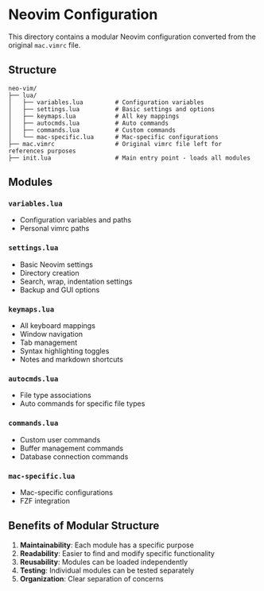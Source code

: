# Neovim Configuration

This directory contains a modular Neovim configuration converted from the original `mac.vimrc` file.

## Structure

```
neo-vim/
├── lua/
│   ├── variables.lua         # Configuration variables
│   ├── settings.lua          # Basic settings and options
│   ├── keymaps.lua           # All key mappings
│   ├── autocmds.lua          # Auto commands
│   ├── commands.lua          # Custom commands
│   └── mac-specific.lua      # Mac-specific configurations
├── mac.vimrc                 # Original vimrc file left for references purposes
├── init.lua                  # Main entry point - loads all modules
```

## Modules

### `variables.lua`

- Configuration variables and paths
- Personal vimrc paths

### `settings.lua`

- Basic Neovim settings
- Directory creation
- Search, wrap, indentation settings
- Backup and GUI options

### `keymaps.lua`

- All keyboard mappings
- Window navigation
- Tab management
- Syntax highlighting toggles
- Notes and markdown shortcuts

### `autocmds.lua`

- File type associations
- Auto commands for specific file types

### `commands.lua`

- Custom user commands
- Buffer management commands
- Database connection commands

### `mac-specific.lua`

- Mac-specific configurations
- FZF integration

## Benefits of Modular Structure

1. **Maintainability**: Each module has a specific purpose
2. **Readability**: Easier to find and modify specific functionality
3. **Reusability**: Modules can be loaded independently
4. **Testing**: Individual modules can be tested separately
5. **Organization**: Clear separation of concerns
